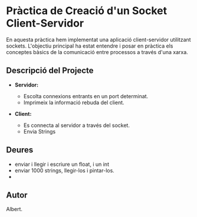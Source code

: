 # Pràctica de Creació d'un Socket Client-Servidor

En aquesta pràctica hem implementat una aplicació client-servidor utilitzant sockets. 
L'objectiu principal ha estat entendre i posar en pràctica els conceptes bàsics de la comunicació entre processos a través d'una xarxa.

## Descripció del Projecte

- **Servidor:**
    - Escolta connexions entrants en un port determinat.
    - Imprimeix la informació rebuda del client.

- **Client:**
    - Es connecta al servidor a través del socket.
    - Envia Strings
  
## Deures

- enviar i llegir i escriure un float, i un int
- enviar 1000 strings, llegir-los i pintar-los.
- 
## Autor

Albert.